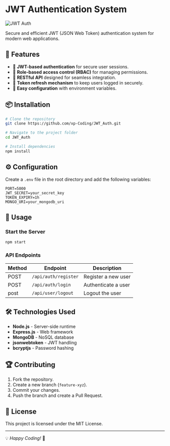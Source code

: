 # JWT Authentication System

![JWT Auth](https://img.shields.io/badge/JWT-Authentication-green?style=for-the-badge)

Secure and efficient JWT (JSON Web Token) authentication system for modern web applications.

## 🚀 Features

- 🔐 **JWT-based authentication** for secure user sessions.
- 📌 **Role-based access control (RBAC)** for managing permissions.
- 📡 **RESTful API** designed for seamless integration.
- 🔄 **Token refresh mechanism** to keep users logged in securely.
- 🔧 **Easy configuration** with environment variables.

## 📦 Installation

```bash
# Clone the repository
git clone https://github.com/xp-Coding/JWT_Auth.git

# Navigate to the project folder
cd JWT_Auth

# Install dependencies
npm install
```

## ⚙️ Configuration

Create a `.env` file in the root directory and add the following variables:

```env
PORT=5000
JWT_SECRET=your_secret_key
TOKEN_EXPIRY=1h
MONGO_URI=your_mongodb_uri
```

## 🚀 Usage

### Start the Server
```bash
npm start
```

### API Endpoints

| Method | Endpoint          | Description              |
|--------|------------------|--------------------------|
| POST   | `/api/auth/register` | Register a new user       |
| POST   | `/api/auth/login`    | Authenticate a user       |
| post    | `/api/user/logout`  | Logout the user  |

## 🛠 Technologies Used

- **Node.js** - Server-side runtime
- **Express.js** - Web framework
- **MongoDB** - NoSQL database
- **jsonwebtoken** - JWT handling
- **bcryptjs** - Password hashing

## 🏆 Contributing

1. Fork the repository.
2. Create a new branch (`feature-xyz`).
3. Commit your changes.
4. Push the branch and create a Pull Request.

## 📄 License

This project is licensed under the MIT License.

---
💡 *Happy Coding!* 🚀
